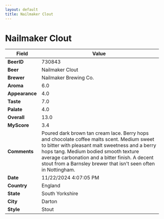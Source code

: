 ```yaml
---
layout: default
title: Nailmaker Clout
---
```


# Nailmaker Clout

| Field         | Value     |
|---------------|-----------|
| **BeerID** | 730843 |
| **Beer** | Nailmaker Clout |
| **Brewer** | Nailmaker Brewing Co. |
| **Aroma** | 6.0 |
| **Appearance** | 4.0 |
| **Taste** | 7.0 |
| **Palate** | 4.0 |
| **Overall** | 13.0 |
| **MyScore** | 3.4 |
| **Comments** | Poured dark brown tan cream lace. Berry hops and chocolate coffee malts scent. Medium sweet to bitter with pleasant malt sweetness and a berry hops tang. Medium bodied smooth texture average carbonation and a bitter finish.  A decent stout from a Barnsley brewer that isn't seen often in Nottingham.  |
| **Date** | 11/22/2024 4:07:05 PM |
| **Country** | England |
| **State** | South Yorkshire |
| **City** | Darton |
| **Style** | Stout |
